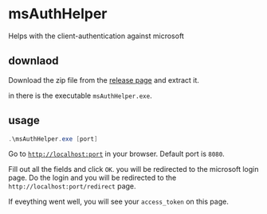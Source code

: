 # msAuthHelper

Helps with the client-authentication against microsoft

## downlaod

Download the zip file from the [release page](https://github.com/MeroFuruya/msAuthHelper/releases/tag/delphi) and extract it.

in there is the executable `msAuthHelper.exe`.

## usage

```ps1
.\msAuthHelper.exe [port]
```

Go to [`http://localhost:port`](_) in your browser.
Default port is `8080`.

Fill out all the fields and click `OK`.
you will be redirected to the microsoft login page.
Do the login and you will be redirected to the `http://localhost:port/redirect` page.

If eveything went well, you will see your `access_token` on this page.
